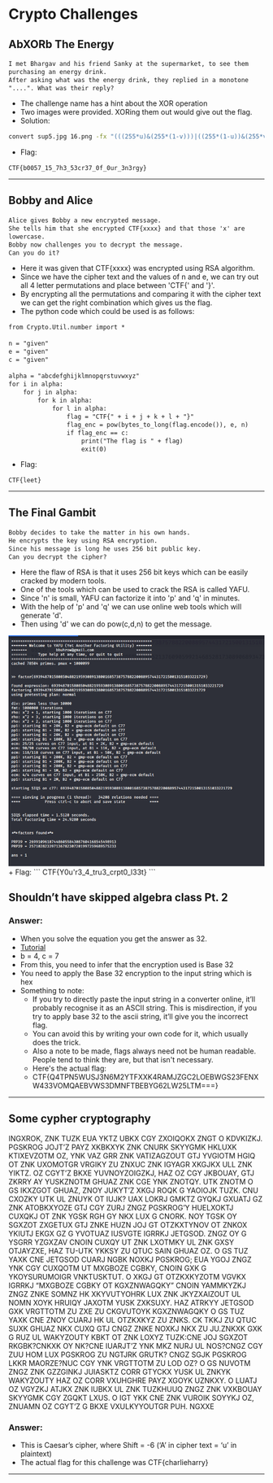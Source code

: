 # Crypto Challenges

## AbXORb The Energy
```
I met Bhargav and his friend Sanky at the supermarket, to see them purchasing an energy drink.
After asking what was the energy drink, they replied in a monotone "....". What was their reply?
```

+ The challenge name has a hint about the XOR operation
+ Two images were provided. XORing them out would give out the flag.
+ Solution:
```bash
convert sup5.jpg 16.png -fx "(((255*u)&(255*(1-v)))|((255*(1-u))&(255*v)))/255" res_chk.jpg
```
+ Flag:
```
CTF{b0057_15_7h3_53cr37_0f_0ur_3n3rgy}
```
___

## Bobby and Alice
```
Alice gives Bobby a new encrypted message.
She tells him that she encrypted CTF{xxxx} and that those 'x' are lowercase.
Bobby now challenges you to decrypt the message.
Can you do it?
```
+ Here it was given that CTF{xxxx} was encrypted using RSA algorithm.
+ Since we have the cipher text and the values of n and e, we can try out all 4 letter permutations and place between 'CTF{' and '}'.
+ By encrypting all the permutations and comparing it with the cipher text we can get the right combination which gives us the flag.
+ The python code which could be used is as follows:

```
from Crypto.Util.number import *

n = "given"
e = "given"
c = "given"

alpha = "abcdefghijklmnopqrstuvwxyz"
for i in alpha:
	for j in alpha:
		for k in alpha:
			for l in alpha:
				flag = "CTF{" + i + j + k + l + "}"
				flag_enc = pow(bytes_to_long(flag.encode()), e, n)
				if flag_enc == c:
					print("The flag is " + flag)
					exit(0)
```
+ Flag:
```
CTF{leet}
```

___

## The Final Gambit
```
Bobby decides to take the matter in his own hands.
He encrypts the key using RSA encryption.
Since his message is long he uses 256 bit public key.
Can you decrypt the cipher?
```
+ Here the flaw of RSA is that it uses 256 bit keys which can be easily cracked by modern tools.
+ One of the tools which can be used to crack the RSA is called YAFU.
+ Since 'n' is small, YAFU can factorize it into 'p' and 'q' in minutes.
+ With the help of 'p' and 'q' we can use online web tools which will generate 'd'.
+ Then using 'd' we can do pow(c,d,n) to get the message.
<img src = "./yafu.PNG" alt = "Error"/>
+ Flag:
```
CTF{Y0u'r3_4_tru3_crpt0_l33t}
```

## Shouldn’t have skipped algebra class Pt. 2 

### Answer:

+ When you solve the equation you get the answer as 32. 
+ [Tutorial](http://tutorial.math.lamar.edu/Solutions/Alg/SolveExpEqns/Prob9.aspx)
+ b = 4, c = 7
+ From this, you need to infer that the encryption used is Base 32
+ You need to apply the Base 32 encryption to the input string which is hex
+ Something to note:
   + If you try to directly paste the input string in a converter online, it’ll probably recognise it as an ASCII string. This is misdirection, if you try to apply base 32 to the ascii string, it’ll give you the incorrect flag. 
   + You can avoid this by writing your own code for it, which usually does the trick.
   + Also a note to be made, flags always need not be human readable. People tend to think they are, but that isn't necessary.
   + Here's the actual flag:
   + CTF{Q4TPN5WUSJ3N6M2YTFXXK4RAMJZGC2LOEBWGS23FENXW433VOMQAEBVWS3DMNFTBEBYG62LW25LTM===}

___

## Some cypher cryptography

INGXROK, ZNK TUZK EUA YKTZ UBKX CGY ZXOIQOKX ZNGT O KDVKIZKJ. PGSKROG JOJT’Z PAYZ XKBKXYK ZNK CNURK SKYYGMK HKLUXK KTIXEVZOTM OZ, YNK VAZ GRR ZNK VATIZAGZOUT GTJ YVGIOTM HGIQ OT ZNK UXOMOTGR VRGIKY ZU ZNXUC ZNK IGYAGR XKGJKX ULL ZNK YIKTZ. OZ CGYT’Z BKXE YUVNOYZOIGZKJ, HAZ OZ CGY JKBOUAY, GTJ ZKRRY AY YUSKZNOTM GHUAZ ZNK CGE YNK ZNOTQY. UTK ZNOTM O GS IKXZGOT GHUAZ, ZNOY JUKYT’Z XKGJ ROQK G YAOIOJK TUZK. CNU CXOZKY UTK UL ZNUYK OT IUJK? UAX LOKRJ GMKTZ GYQKJ GXUATJ GZ ZNK ATOBKXYOZE GTJ CGY ZURJ ZNGZ PGSKROG’Y HUELXOKTJ CUXQKJ OT ZNK YGSK RGH GY NKX LUX G CNORK. NOY TGSK OY SGXZOT ZXGETUX GTJ ZNKE HUZN JOJ GT OTZKXTYNOV OT ZNKOX YKIUTJ EKGX GZ G YVOTUAZ IUSVGTE IGRRKJ JETGSOD. ZNGZ OY G YSGRR YZGXZAV CNOIN CUXQY UT ZNK LXOTMKY UL ZNK GXSY OTJAYZXE, HAZ TU-UTK YKKSY ZU QTUC SAIN GHUAZ OZ. O GS TUZ YAXK CNE JETGSOD CUARJ NGBK NOXKJ PGSKROG; EUA YGOJ ZNGZ YNK CGY CUXQOTM UT MXGBOZE CGBKY, CNOIN GXK G YKOYSURUMOIGR VNKTUSKTUT. O XKGJ GT OTZKXKYZOTM VGVKX IGRRKJ “MXGBOZE CGBKY OT KGXZNWAGQKY” CNOIN YAMMKYZKJ ZNGZ ZNKE SOMNZ HK XKYVUTYOHRK LUX ZNK JKYZXAIZOUT UL NOMN XOYK HRUIQY JAXOTM YUSK ZXKSUXY. HAZ ATRKYY JETGSOD GXK VRGTTOTM ZU ZXE ZU CKGVUTOYK KGXZNWAGQKY O GS TUZ YAXK CNE ZNOY CUARJ HK UL OTZKXKYZ ZU ZNKS. CK TKKJ ZU QTUC SUXK GHUAZ NKX CUXQ GTJ CNGZ ZNKE NOXKJ NKX ZU JU.ZNKXK GXK G RUZ UL WAKYZOUTY KBKT OT ZNK LOXYZ TUZK:CNE JOJ SGXZOT RKGBK?CNKXK OY NK?CNE IUARJT’Z YNK MKZ NURJ UL NOS?CNGZ CGY ZUU HOM LUX PGSKROG ZU NGTJRK GRUTK? CNGZ SGJK PGSKROG LKKR MAORZE?NUC CGY YNK VRGTTOTM ZU LOD OZ? O GS NUVOTM ZNGZ ZNK GZZGINKJ JUIASKTZ CORR GTYCKX YUSK UL ZNKYK WAKYZOUTY HAZ OZ CORR VXUHGHRE PAYZ XGOYK UZNKXY. O LUATJ OZ VGYZKJ ATJKX ZNK IUBKX UL ZNK TUZKHUUQ ZNGZ ZNK VXKBOUAY SKYYGMK CGY ZGQKT LXUS. O IGT YKK CNE ZNK VUROIK SOYYKJ OZ, ZNUAMN OZ CGYT’Z G BKXE VXULKYYOUTGR PUH. NGXXE

### Answer:

+ This is Caesar’s cipher, where Shift​ = -6 (‘A’ in cipher text = ‘u’ in plaintext)
+ The actual flag for this challenge was CTF{charlieharry}

___